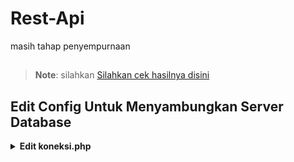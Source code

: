 # Rest-Api
masih tahap penyempurnaan
##
> **Note**: silahkan [Silahkan cek hasilnya disini]([https://api.zeeoneofc.my.id/users/login](https://datatest.up.railway.app/)) 

## Edit Config Untuk Menyambungkan Server Database

<details>
    <summary> <b>Edit koneksi.php</b></summary><br/>

```ts
<?php
$host = "containers-us-west-56.railway.app";
$user = "root";
$password = "e1nj5D50lj6wpRDRpNwF";
$database = "railway";
$port = "7020";

$db = mysqli_connect($host, $user, $password, $database, $port);
?>
```



